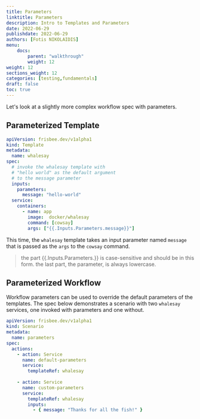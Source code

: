 ```yaml
---
title: Parameters
linktitle: Parameters
description: Intro to Templates and Parameters
date: 2022-06-29
publishdate: 2022-06-29
authors: [Fotis NIKOLAIDIS]
menu:
    docs:
        parent: "walkthrough"
        weight: 12
weight: 12
sections_weight: 12
categories: [testing,fundamentals]
draft: false
toc: true
---
```




Let's look at a slightly more complex workflow spec with parameters.



## Parameterized  Template

```yaml
apiVersion: frisbee.dev/v1alpha1
kind: Template				
metadata:
  name: whalesay			
spec:
  # invoke the whalesay template with
  # "hello world" as the default argument
  # to the message parameter
  inputs:					
    parameters:
      message: "hello-world"
  service:
    containers: 			
      - name: app
        image:  docker/whalesay 
        command: [cowsay]
        args: ["{{.Inputs.Parameters.message}}"]
```

This time, the `whalesay` template takes an input parameter named `message` that is passed as the `args` to the `cowsay` command.  



> the part {{.Inputs.Parameters.}} is case-sensitive and should be in this form. the last part, the parameter, is always lowercase.



## Parameterized Workflow

Workflow parameters can be used to override the default parameters of the templates. The spec below demonstrates a scenario with two `whalesay` services, one invoked with parameters and one without. 

```yaml
apiVersion: frisbee.dev/v1alpha1
kind: Scenario
metadata:
  name: parameters
spec:
  actions:
    - action: Service
      name: default-parameters
      service:
        templateRef: whalesay  
  
    - action: Service
      name: custom-parameters
      service:
        templateRef: whalesay
        inputs:
          - { message: "Thanks for all the fish!" }
```


